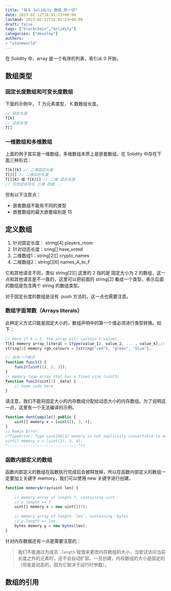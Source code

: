 ```yaml
---
title: "有关 Solidity 数组 的一切"
date: 2023-02-12T16:01:23+08:00
lastmod: 2023-02-12T16:01:23+08:00
draft: false
tags: ["blockchain","Solidity"]
categories: ["develop"]
authors: 
- "stoneworld"
---
```


在 Solidity 中，array 是一个有序的列表，索引从 0 开始，


## 数组类型

### 固定长度数组和可变长度数组

下面的示例中， T 为元素类型， K 数数组长度。

```js
// 固定长度
T[k]
// 动态长度
T[]
```

### 一维数组和多维数组

上面的例子其实是一维数组，多维数组本质上是嵌套数组，在 Solidity 中存在下面三种形式：

```js
T[k][k] // 二维固定长度
T[][] // 二维动态长度
T[][K] 或 T[k][] // 二维 混合长度
// 当然还会存在 三维 四维...
```

但有以下注意点：

* 嵌套数组不能有不同的类型
* 嵌套数组的最大嵌套级别是 15

## 定义数组

1. 针对固定长度： string[4] players_room
2. 针对动态长度：sring[] have_voted
3. 二维数组1：string[2]\[] crypto_names
4. 二维数组2：string[]\[6] names_A_to_F

它和其他语言不同，类似 string[2]\[] 这里的 2 指的是 固定大小为 2 的数组，这一点和其他语言是不一致的，这里可以把前面的 string[2] 看成一个类型，表示后面的数组是包含两个 string 的数组类型。

对于固定长度的数组是没有 .push 方法的，这一点也需要注意。

### 数组字面常数（**Arrays literals**）

此种定义方式只能是固定大小的，数组声明中的第一个值必须进行类型转换。如下：

```js
// Here if k = 5, the array will contain 5 values.  
T[k] memory array_literal = [type(value_1), value_2, ... , value_k];// example  
string[3] memory rgb_colours = [string("red"), "green", "blue"];

// 另外一个例子
function func1() {  
    func2([uint(1), 2, 3]);
}
// memory type array that has a fixed size (uint3)  
function func2(uint[3] _data) {  
    // Some code here
}
```

请注意，我们不能将固定大小的内存数组分配给动态大小的内存数组。为了说明这一点，这里有一个无法编译的示例。

```js
function dontCompile() public {  
    uint[] memory x = [uint(1), 3, 4];  
}
// Remix Error:
/*TypeError: Type uint256[3] memory is not implicitly convertible to expected type uint256[] memory.         
uint[] memory x = [uint(1), 3, 4];           
^-------------------------------^*/
```

### 函数内部定义的数组

函数内部定义的数组在函数执行完成后会被释放掉，所以在函数内部定义的数组一定要加上关键字 memory，我们可以使用 new 关键字进行创建。

```js
function memoryArray(uint len) {  
      
    // memory array of length 7, containing uint  
    // x.length == 7  
    uint[] memory x = new uint[](7);  
      
    // memory array of length `len`, containing  bytes  
    // y.length == len  
    bytes memory y = new bytes(len);
}
```

针对内存数据还有一点是需要注意的：

> 我们不能通过为成员 `.length` 赋值来更改内存数组的大小，当尝试访问当前长度之外的元素时，这不会自动扩容。一旦创建，内存数组的大小是固定的（但是是动态的，因为它取决于运行时参数）。


## 数组的引用

